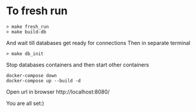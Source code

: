 # To fresh run
```
> make fresh_run 
> make build-db
```
And wait till databases get ready for connections
Then in separate terminal
```
> make db_init
```
Stop databases containers and then start other containers 
```
docker-compose down
docker-compose up --build -d
```

Open url in browser http://localhost:8080/

You are all set:)
